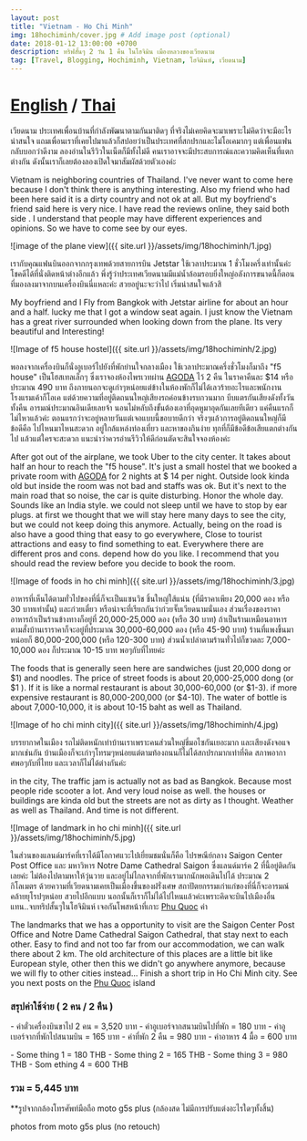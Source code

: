 ```yaml
---
layout: post
title: "Vietnam - Ho Chi Minh"
img: 18hochiminh/cover.jpg # Add image post (optional)
date: 2018-01-12 13:00:00 +0700
description: ทริฟสั้นๆ 2 วัน 1 คืน ในโฮจิมิน เมืองหลวงของเวียดนาม
tag: [Travel, Blogging, Hochiminh, Vietnam, โฮจิมินห์, เวียดนาม]
---
```


<h1 class="center"><a onclick="toEnglish()" href="#">English</a> / <a onclick="toThai()" href="#">
Thai</a></h1>

<p class="thai">เวียดนาม ประเทศเพื่อนบ้านที่กำลังพัฒนาตามกันมาติดๆ ที่จริงไม่เคยคิดจะมาเพราะไม่คิดว่าจะมีอะไรน่าสนใจ แถมเพื่อนเราที่เคยไปมาแล้วก็สปอยว่าเป็นประเทศที่สกปรกและไม่โอเคมากๆ แต่เพื่อนแฟนกลับบอกว่าดีงาม ลองอ่านในรีวิวในเน็ตก็มีทั้งไม่ดี คนเราอาจจะมีประสบการณ์และความคิดเห็นที่แตกต่างกัน ดังนั้นเราก็เลยต้องลองเปิดใจมาสัมผัสด้วยตัวเองค่ะ</p>

<p class="english hide">Vietnam is neighboring countries of Thailand. I've never want to come here because I don't think there is anything interesting. Also my friend who had been here said it is a dirty country and not ok at all. But my boyfriend's friend said here is very nice. I have read the reviews online, they said both side . I understand that people may have different experiences and opinions. So we have to come see by our eyes.</p>

![image of the plane view]({{ site.url }}/assets/img/18hochiminh/1.jpg)

<p class="thai">เรากับคุณแฟนบินออกจากกรุงเทพด้วยสายการบิน Jetstar ใช้เวลาประมาณ 1 ชั่วโมงครึ่งเท่านั้นค่ะ โชคดีได้ที่นั่งติดหน้าต่างอีกแล้ว พึ่งรู้ว่าประเทศเวียดนามมีแม่น้ำล้อมรอบยิ่งใหญ่อลังการขนาดนี้ก็ตอนที่มองลงมาจากบนเครื่องบินนี่แหละค่ะ สวยอยู่นะจะว่าไป เริ่มน่าสนใจแล้วสิ</p>    

<p class="english hide">My boyfriend and I Fly from Bangkok with Jetstar airline for about an hour and a half. lucky me that I got a window seat again. I just know the Vietnam has a great river surrounded when looking down from the plane. Its very beautiful and Interesting!</p>


![Image of f5 house hostel]({{ site.url }}/assets/img/18hochiminh/2.jpg)

<p class="thai">พอลงจากเครื่องบินก็นั่งอูเบอร์ไปยังที่พักย่านใจกลางเมือง ใช้เวลาประมาณครึ่งชั่วโมงก็มาถึง "f5 house" เป็นโฮสเทลเล็กๆ ซึ่งเราจองห้องไพรเวทผ่าน <a href=" https://www.agoda.com/partners/partnersearch.aspx?cid=1798016&pcs=1&hl=th&city=13170" target="_ blank">AGODA</a> ไว้ 2 คืน ในราคาคืนละ $14 หรือประมาณ 490 บาท ถึงภายนอกจะดูเก่าๆหน่อยแต่ข้างในห้องพักก็ไม่ได้เลวร้ายอะไรและพนักงานโรงแรมเค้าก็โอเค แต่ด้วยความที่อยู่ติดถนนใหญ่เสียงรถค่อนข้างรบกวนมาก บีบแตรกันเสียงดังทั้งวันทั้งคืน อารมณ์ประมาณอินเดียเลยจ้า นอนไม่หลับถึงขั้นต้องเอาที่อุดหูมาอุดกันเลยทีเดียว แค่คืนแรกก็ไม่ไหวแล้วค่ะ ตอนแรกว่าจะอยู่หลายวันแต่เจอแบบนี้ขอบายดีกว่า จริงๆแล้วการอยู่ติดถนนใหญ่ก็มีข้อดีคือ ไปไหนมาไหนสะดวก อยู่ใกล้แหล่งท่องเที่ยว และหาของกินง่าย ทุกที่ก็มีข้อดีข้อเสียแตกต่างกันไป แล้วแต่ใครจะสะดวก แนะนำว่าควรอ่านรีวิวให้ดีก่อนตัดจะสินใจจองห้องค่ะ</p>  

<p class="english hide">After got out of the airplane, we took Uber to the city center. It takes about half an hour to reach the "f5 house". It's just a small hostel that we booked a private room with <a href=" https://www.agoda.com/partners/partnersearch.aspx?cid=1798016&pcs=1&hl=th&city=13170" target="_ blank">AGODA</a> for 2 nights at $ 14 per night. Outside look kinda old but inside the room was not bad and staffs was ok. But it's next to the main road that so noise, the car is quite disturbing. Honor the whole day. Sounds like an India style. we could not sleep until we have to stop by ear plugs. at first we thought that we will stay here many days to see the city, but we could not keep doing this anymore. Actually, being on the road is also have a good thing that easy to go everywhere, Close to tourist attractions and easy to find something to eat. Everywhere there are different pros and cons. depend how do you like. I recommend that you should read the review before you decide to book the room.</p>

![Image of foods in ho chi minh]({{ site.url }}/assets/img/18hochiminh/3.jpg)

<p class="thai">อาหารที่เห็นได้ตามทั่วไปของที่นี่ก็จะเป็นแซนวิช ชิ้นใหญ่ใส้แน่น (ที่มีราคาเพียง 20,000 ดอง หรือ 30 บาทเท่านั้น) และก๋วยเตี๋ยว หรือน่าจะที่เรียกกันว่าก๋วยจั๊บเวียดนามนั่นเอง ส่วนเรื่องของราคาอาหารถ้าเป็นร้านข้างทางก็อยู่ที่ 20,000-25,000 ดอง (หรือ 30 บาท) ถ้าเป็นร้านเหมือนอาหารตามสั่งบ้านเราราคาก็จะอยู่ที่ประมาณ 30,000-60,000 ดอง (หรือ 45-90 บาท) ร้านที่แพงขึ้นมาหน่อยก็ 80,000-200,000 (หรือ 120-300 บาท) ส่วนน้ำเปล่าตามร้านทั่วไปก็ขวดละ 7,000-10,000 ดอง ก็ประมาณ 10-15 บาท พอๆกับที่ไทยค่ะ</p>   

<p class="english hide">The foods that is generally seen here are sandwiches (just 20,000 dong or $1) and noodles. The price of street foods is about 20,000-25,000 dong (or $1 ). If it is like a normal restaurant is about 30,000-60,000 (or $1-3). if more expensive restaurant is 80,000-200,000 (or $4-10). The water of bottle is about 7,000-10,000, it is about 10-15 baht as well as Thailand.</p>

![Image of ho chi minh city]({{ site.url }}/assets/img/18hochiminh/4.jpg)

<p class="thai">บรรยากาศในเมือง รถไม่ติดหนักเท่าบ้านเราเพราะคนส่วนใหญ่ขี่มอไซกันเยอะมาก และเสียงดังจอแจมากเช่นกัน บ้านเมืองก็จะเก่าๆโทรมๆหน่อยแต่ตามท้องถนนก็ไม่ได้สกปรกมากเท่าที่คิด สภาพอากาศพอๆกับที่ไทย และเวลาก็ไม่ได้ต่างกันค่ะ</p>   

<p class="english hide">in the city, The traffic jam is actually not as bad as Bangkok. Because most people ride scooter a lot. And very loud noise as well. the houses or buildings are kinda old but the streets are not as dirty as I thought. Weather as well as Thailand. And time is not different.</p>

![Image of landmark in ho chi minh]({{ site.url }}/assets/img/18hochiminh/5.jpg)

<p class="thai">ในส่วนของแลนด์มาร์คที่เราได้มีโอกาศแวะไปเยี่ยมชมนั่นก็คือ ไปรษณีย์กลาง Saigon Center Post Office และ มหาวิหาร Notre Dame Cathedral Saigon ซึ่งแลนด์มาร์ค 2 ที่นี้อยู่ติดกันเลยค่ะ ไม่ต้องไปตามหาให้วุ่นวาย และอยู่ไม่ไกลจากที่พักเรามากนักพอเดินไปได้ ประมาณ 2 กิโลเมตร ด้วยความที่เวียดนามเคยเป็นเมืองขึ้นของฝรั่งเศษ สถาปัตยกรรมเก่าแก่ของที่นี่ก็จะอารมณ์คล้ายยุโรปๆหน่อย สวยไปอีกแบบ นอกนั้นก็เราก็ไม่ได้ไปไหนแล้วค่ะเพราะคิดจะบินไปเมืองอื่นแทน..จบทริปสั้นๆในโฮจิมินห์ เจอกันโพสหน้าที่เกาะ <a href="/phuquoc/" target="_ blank">Phu Quoc</a> ค่า    </p>

<p class="english hide">The ​​landmarks that we has a opportunity to visit are the Saigon Center Post Office and Notre Dame Cathedral Saigon Cathedral, that stay next to each other. Easy to find and not too far from our accommodation, we can walk there about 2 km.  The old architecture of this places are a little bit like European style, other then this we didn't go anywhere anymore, because we will fly to other cities instead... Finish a short trip in Ho Chi Minh city. See you next posts on the <a href="/phuquoc/" target="_ blank">Phu Quoc</a> island</p>

### สรุปค่าใช้จ่าย ( 2 คน / 2 คืน )
<p class="thai">- ค่าตั๋วเครื่องบินขาไป 2 คน = 3,520 บาท
- ค่าอูเบอร์จากสนามบินไปที่พัก = 180 บาท
- ค่าอูเบอร์จากที่พักไปสนามบิน = 165 บาท
- ค่าที่พัก 2 คืน = 980 บาท
- ค่าอาหาร 4 มื้อ = 600 บาท</p>
<p class="english hide">
- Some thing 1 = 180 THB
- Some thing 2 = 165 THB
- Some thing 3 = 980 THB
- Som ething 4 = 600 THB
</p>

### รวม = 5,445 บาท

<p class="thai">**รูปจากกล้องโทรศัพท์มือถือ moto g5s plus (กล้องสด ไม่มีการปรับแต่งอะไรใดๆทั้งสิ้น)</p>  
<p class="english hide">photos from moto g5s plus (no retouch)</p>
